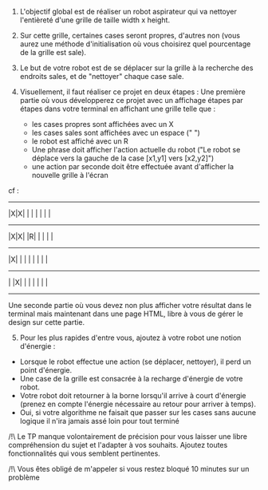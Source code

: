 1. L'objectif global est de réaliser un robot aspirateur qui va nettoyer l'entièreté d'une grille de taille width x height.
2. Sur cette grille, certaines cases seront propres, d'autres non (vous aurez une méthode d'initialisation où vous choisirez quel pourcentage de la grille est sale).
3. Le but de votre robot est de se déplacer sur la grille à la recherche des endroits sales, et de "nettoyer" chaque case sale.

4. Visuellement, il faut réaliser ce projet en deux étapes :
  Une première partie où vous développerez ce projet avec un affichage étapes par étapes dans votre terminal en affichant une grille telle que :
    - les cases propres sont affichées avec un X
    - les cases sales sont affichées avec un espace (" ")
    - le robot est affiché avec un R
    - Une phrase doit afficher l'action actuelle du robot ("Le robot se déplace vers la gauche de la case [x1,y1] vers [x2,y2]")
    - une action par seconde doit être effectuée avant d'afficher la nouvelle grille à l'écran

  cf : 
  _________________
  |X|X| | | | | | |
  _________________
  |X|X| |R| | | | |
  _________________
  |X| | | | | | | |
  _________________
  | |X| | | | | | |
  _________________


  Une seconde partie où vous devez non plus afficher votre résultat dans le terminal mais maintenant dans une page HTML, libre à vous de gérer le design sur cette partie.

5. Pour les plus rapides d'entre vous, ajoutez à votre robot une notion d'énergie :
  - Lorsque le robot effectue une action (se déplacer, nettoyer), il perd un point d'énergie.
  - Une case de la grille est consacrée à la recharge d'énergie de votre robot.
  - Votre robot doit retourner à la borne lorsqu'il arrive à court d'énergie (prenez en compte l'énergie nécessaire au retour pour arriver à temps).
  - Oui, si votre algorithme ne faisait que passer sur les cases sans aucune logique il n'ira jamais assé loin pour tout terminé
  

/!\ Le TP manque volontairement de précision pour vous laisser une libre compréhension du sujet et l'adapter à vos souhaits. 
Ajoutez toutes fonctionnalités qui vous semblent pertinentes.

/!\ Vous êtes obligé de m'appeler si vous restez bloqué 10 minutes sur un problème